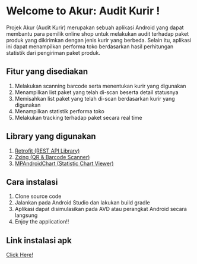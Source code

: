 # Welcome to Akur: Audit Kurir !

Projek Akur (Audit Kurir) merupakan sebuah aplikasi Android yang dapat
membantu para pemilik online shop untuk melakukan audit terhadap paket
produk yang dikirimkan dengan jenis kurir yang berbeda. Selain itu, 
aplikasi ini dapat menampilkan performa toko berdasarkan hasil perhitungan 
statistik dari pengiriman paket produk.

## Fitur yang disediakan
1. Melakukan scanning barcode serta menentukan kurir yang digunakan
2. Menampilkan list paket yang telah di-scan beserta detail statusnya
3. Memisahkan list paket yang telah di-scan berdasarkan kurir yang digunakan
4. Menampilkan statistik performa toko
5. Melakukan tracking terhadap paket secara real time

## Library yang digunakan</br>
1. <a href="https://github.com/square/retrofit">Retrofit (REST API Library)</a>
2. <a href="https://github.com/zxing/zxing">Zxing (QR & Barcode Scanner)</a>
3. <a href="https://github.com/PhilJay/MPAndroidChart">MPAndroidChart (Statistic Chart Viewer)</a>

## Cara instalasi
1. Clone source code
2. Jalankan pada Android Studio dan lakukan build gradle
3. Aplikasi dapat disimulasikan pada AVD atau perangkat Android secara langsung
4. Enjoy the application!!

## Link instalasi apk
<a href="https://drive.google.com/drive/u/0/my-drive">Click Here!</a>
